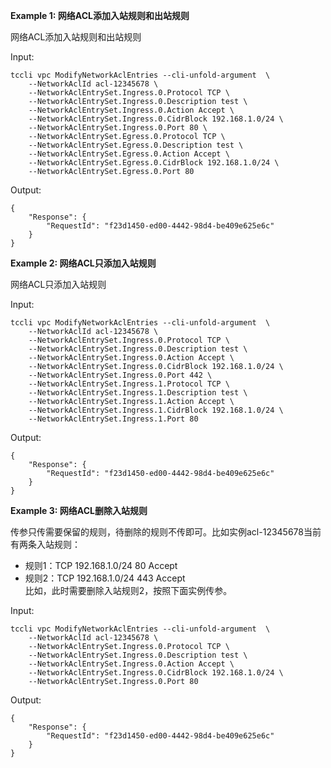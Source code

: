 **Example 1: 网络ACL添加入站规则和出站规则**

网络ACL添加入站规则和出站规则

Input: 

```
tccli vpc ModifyNetworkAclEntries --cli-unfold-argument  \
    --NetworkAclId acl-12345678 \
    --NetworkAclEntrySet.Ingress.0.Protocol TCP \
    --NetworkAclEntrySet.Ingress.0.Description test \
    --NetworkAclEntrySet.Ingress.0.Action Accept \
    --NetworkAclEntrySet.Ingress.0.CidrBlock 192.168.1.0/24 \
    --NetworkAclEntrySet.Ingress.0.Port 80 \
    --NetworkAclEntrySet.Egress.0.Protocol TCP \
    --NetworkAclEntrySet.Egress.0.Description test \
    --NetworkAclEntrySet.Egress.0.Action Accept \
    --NetworkAclEntrySet.Egress.0.CidrBlock 192.168.1.0/24 \
    --NetworkAclEntrySet.Egress.0.Port 80
```

Output: 
```
{
    "Response": {
        "RequestId": "f23d1450-ed00-4442-98d4-be409e625e6c"
    }
}
```

**Example 2: 网络ACL只添加入站规则**

网络ACL只添加入站规则

Input: 

```
tccli vpc ModifyNetworkAclEntries --cli-unfold-argument  \
    --NetworkAclId acl-12345678 \
    --NetworkAclEntrySet.Ingress.0.Protocol TCP \
    --NetworkAclEntrySet.Ingress.0.Description test \
    --NetworkAclEntrySet.Ingress.0.Action Accept \
    --NetworkAclEntrySet.Ingress.0.CidrBlock 192.168.1.0/24 \
    --NetworkAclEntrySet.Ingress.0.Port 442 \
    --NetworkAclEntrySet.Ingress.1.Protocol TCP \
    --NetworkAclEntrySet.Ingress.1.Description test \
    --NetworkAclEntrySet.Ingress.1.Action Accept \
    --NetworkAclEntrySet.Ingress.1.CidrBlock 192.168.1.0/24 \
    --NetworkAclEntrySet.Ingress.1.Port 80
```

Output: 
```
{
    "Response": {
        "RequestId": "f23d1450-ed00-4442-98d4-be409e625e6c"
    }
}
```

**Example 3: 网络ACL删除入站规则**

传参只传需要保留的规则，待删除的规则不传即可。比如实例acl-12345678当前有两条入站规则：
* 规则1：TCP 192.168.1.0/24 80 Accept
* 规则2：TCP 192.168.1.0/24 443 Accept
<br/>比如，此时需要删除入站规则2，按照下面实例传参。

Input: 

```
tccli vpc ModifyNetworkAclEntries --cli-unfold-argument  \
    --NetworkAclId acl-12345678 \
    --NetworkAclEntrySet.Ingress.0.Protocol TCP \
    --NetworkAclEntrySet.Ingress.0.Description test \
    --NetworkAclEntrySet.Ingress.0.Action Accept \
    --NetworkAclEntrySet.Ingress.0.CidrBlock 192.168.1.0/24 \
    --NetworkAclEntrySet.Ingress.0.Port 80
```

Output: 
```
{
    "Response": {
        "RequestId": "f23d1450-ed00-4442-98d4-be409e625e6c"
    }
}
```

